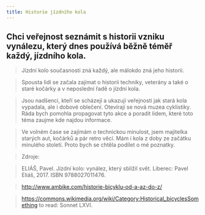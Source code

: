 ```yaml
---
title: Historie jízdního kola
---
```


## Chci veřejnost seznámit s historii vzniku vynálezu, který dnes používá běžně téměř každý, jízdního kola.

>Jízdní kolo současnosti zná každý, ale málokdo zná jeho historii.

>Spousta lidí se začala zajímat o historii techniky, veterány a také o staré kočárky a v neposlední řadě o jízdní kola.

>Jsou nadšenci, kteří se scházejí a ukazují veřejnosti jak stará kola vypadala, ale i dobové oblečení. Otevírají se nová muzea cyklistiky. Ráda bych pomohla propagovat tyto akce a poradit lidem, které toto téma zaujme kde najdou informace.

>Ve volném čase se zajímám o technickou minulost, jsem majitelka starých aut, kočárků a pár retro věcí. Mám i kola z doby ze začátku minulého století. Proto bych se chtěla podílet o mé poznatky.

>Zdroje:

>ELIÁŠ, Pavel. Jízdní kolo: vynález, který sblížil svět. Liberec: Pavel Eliáš, 2017. ISBN 9788027011476.

>http://www.ambike.com/historie-bicyklu-od-a-az-do-z/

>https://commons.wikimedia.org/wiki/Category:Historical_bicyclesSomething to read: Sonnet LXVI.



